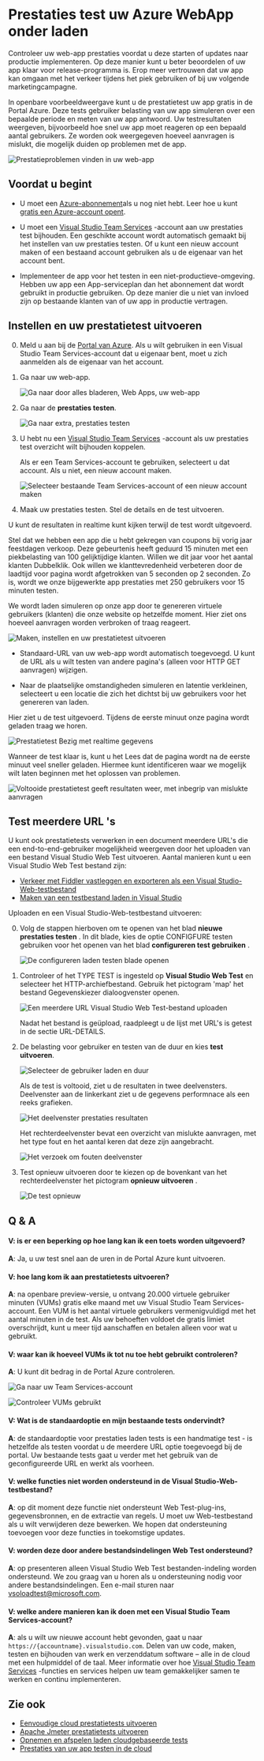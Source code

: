 <properties
   pageTitle="Test de prestaties van uw Azure web-app | Microsoft Azure"
   description="Azure web app prestatietests om te controleren hoe uw app omgaat laden van de gebruiker worden uitgevoerd. Meet antwoord tijd en fouten die problemen aangeven mogelijk zoeken."
   services="app-service\web"
   documentationCenter=""
   authors="ecfan"
   manager="douge"
   editor="jimbe"/>

<tags
   ms.service="app-service-web"
   ms.workload="web"
   ms.tgt_pltfrm="na"
   ms.devlang="na"
   ms.topic="article"
   ms.date="05/25/2016"
   ms.author="estfan; manasma; ahomer"/>

# <a name="performance-test-your-azure-web-app-under-load"></a>Prestaties test uw Azure WebApp onder laden

Controleer uw web-app prestaties voordat u deze starten of updates naar productie implementeren. Op deze manier kunt u beter beoordelen of uw app klaar voor release-programma is. Erop meer vertrouwen dat uw app kan omgaan met het verkeer tijdens het piek gebruiken of bij uw volgende marketingcampagne.

In openbare voorbeeldweergave kunt u de prestatietest uw app gratis in de Portal Azure.
Deze tests gebruiker belasting van uw app simuleren over een bepaalde periode en meten van uw app antwoord. Uw testresultaten weergeven, bijvoorbeeld hoe snel uw app moet reageren op een bepaald aantal gebruikers. Ze worden ook weergegeven hoeveel aanvragen is mislukt, die mogelijk duiden op problemen met de app.      

![Prestatieproblemen vinden in uw web-app](./media/app-service-web-app-performance-test/azure-np-perf-test-overview.png)

## <a name="before-you-start"></a>Voordat u begint

* U moet een [Azure-abonnement](https://account.windowsazure.com/subscriptions)als u nog niet hebt. Leer hoe u kunt [gratis een Azure-account opent](https://azure.microsoft.com/pricing/free-trial/?WT.mc_id=A261C142F).

* U moet een [Visual Studio Team Services](https://www.visualstudio.com/products/what-is-visual-studio-online-vs) -account aan uw prestaties test bijhouden. Een geschikte account wordt automatisch gemaakt bij het instellen van uw prestaties testen. Of u kunt een nieuw account maken of een bestaand account gebruiken als u de eigenaar van het account bent. 

* Implementeer de app voor het testen in een niet-productieve-omgeving. Hebben uw app een App-serviceplan dan het abonnement dat wordt gebruikt in productie gebruiken. Op deze manier die u niet van invloed zijn op bestaande klanten van of uw app in productie vertragen. 

## <a name="set-up-and-run-your-performance-test"></a>Instellen en uw prestatietest uitvoeren

0.  Meld u aan bij de [Portal van Azure](https://portal.azure.com). Als u wilt gebruiken in een Visual Studio Team Services-account dat u eigenaar bent, moet u zich aanmelden als de eigenaar van het account.

0.  Ga naar uw web-app.

    ![Ga naar door alles bladeren, Web Apps, uw web-app](./media/app-service-web-app-performance-test/azure-np-web-apps.png)

0.  Ga naar de **prestaties testen**.

    ![Ga naar extra, prestaties testen](./media/app-service-web-app-performance-test/azure-np-web-app-details-tools-expanded.png)
 
0. U hebt nu een [Visual Studio Team Services](https://www.visualstudio.com/products/what-is-visual-studio-online-vs) -account als uw prestaties test overzicht wilt bijhouden koppelen.

    Als er een Team Services-account te gebruiken, selecteert u dat account. Als u niet, een nieuw account maken.

    ![Selecteer bestaande Team Services-account of een nieuw account maken](./media/app-service-web-app-performance-test/azure-np-no-vso-account.png)

0.  Maak uw prestaties testen. Stel de details en de test uitvoeren. 

U kunt de resultaten in realtime kunt kijken terwijl de test wordt uitgevoerd.

Stel dat we hebben een app die u hebt gekregen van coupons bij vorig jaar feestdagen verkoop. Deze gebeurtenis heeft geduurd 15 minuten met een piekbelasting van 100 gelijktijdige klanten. Willen we dit jaar voor het aantal klanten Dubbelklik. Ook willen we klanttevredenheid verbeteren door de laadtijd voor pagina wordt afgetrokken van 5 seconden op 2 seconden. Zo is, wordt we onze bijgewerkte app prestaties met 250 gebruikers voor 15 minuten testen.

We wordt laden simuleren op onze app door te genereren virtuele gebruikers (klanten) die onze website op hetzelfde moment. Hier ziet ons hoeveel aanvragen worden verbroken of traag reageert.

  ![Maken, instellen en uw prestatietest uitvoeren](./media/app-service-web-app-performance-test/azure-np-new-performance-test.png)

   *  Standaard-URL van uw web-app wordt automatisch toegevoegd. 
   U kunt de URL als u wilt testen van andere pagina's (alleen voor HTTP GET aanvragen) wijzigen.

   *  Naar de plaatselijke omstandigheden simuleren en latentie verkleinen, selecteert u een locatie die zich het dichtst bij uw gebruikers voor het genereren van laden.

  Hier ziet u de test uitgevoerd. Tijdens de eerste minuut onze pagina wordt geladen traag we horen.

  ![Prestatietest Bezig met realtime gegevens](./media/app-service-web-app-performance-test/azure-np-running-perf-test.png)

  Wanneer de test klaar is, kunt u het Lees dat de pagina wordt na de eerste minuut veel sneller geladen. Hiermee kunt identificeren waar we mogelijk wilt laten beginnen met het oplossen van problemen.

  ![Voltooide prestatietest geeft resultaten weer, met inbegrip van mislukte aanvragen](./media/app-service-web-app-performance-test/azure-np-perf-test-done.png)

## <a name="test-multiple-urls"></a>Test meerdere URL 's

U kunt ook prestatietests verwerken in een document meerdere URL's die een end-to-end-gebruiker mogelijkheid weergeven door het uploaden van een bestand Visual Studio Web Test uitvoeren. Aantal manieren kunt u een Visual Studio Web Test bestand zijn:

* [Verkeer met Fiddler vastleggen en exporteren als een Visual Studio-Web-testbestand](http://docs.telerik.com/fiddler/Save-And-Load-Traffic/Tasks/VSWebTest)
* [Maken van een testbestand laden in Visual Studio](https://www.visualstudio.com/docs/test/performance-testing/run-performance-tests-app-before-release)

Uploaden en een Visual Studio-Web-testbestand uitvoeren:
 
0. Volg de stappen hierboven om te openen van het blad **nieuwe prestaties testen** .
   In dit blade, kies de optie CONFIGFURE testen gebruiken voor het openen van het blad **configureren test gebruiken** .  

    ![De configureren laden testen blade openen](./media/app-service-web-app-performance-test/multiple-01-authoring-blade.png)

0. Controleer of het TYPE TEST is ingesteld op **Visual Studio Web Test** en selecteer het HTTP-archiefbestand.
    Gebruik het pictogram 'map' het bestand Gegevenskiezer dialoogvenster openen.

    ![Een meerdere URL Visual Studio Web Test-bestand uploaden](./media/app-service-web-app-performance-test/multiple-01-authoring-blade2.png)

    Nadat het bestand is geüpload, raadpleegt u de lijst met URL's is getest in de sectie URL-DETAILS.
 
0. De belasting voor gebruiker en testen van de duur en kies **test uitvoeren**.

    ![Selecteer de gebruiker laden en duur](./media/app-service-web-app-performance-test/multiple-01-authoring-blade3.png)

    Als de test is voltooid, ziet u de resultaten in twee deelvensters. Deelvenster aan de linkerkant ziet u de gegevens performnace als een reeks grafieken.

    ![Het deelvenster prestaties resultaten](./media/app-service-web-app-performance-test/multiple-01a-results.png)

    Het rechterdeelvenster bevat een overzicht van mislukte aanvragen, met het type fout en het aantal keren dat deze zijn aangebracht.

    ![Het verzoek om fouten deelvenster](./media/app-service-web-app-performance-test/multiple-01b-results.png)

0. Test opnieuw uitvoeren door te kiezen op de bovenkant van het rechterdeelvenster het pictogram **opnieuw uitvoeren** .

    ![De test opnieuw](./media/app-service-web-app-performance-test/multiple-rerun-test.png)

##  <a name="q--a"></a>Q & A

#### <a name="q-is-there-a-limit-on-how-long-i-can-run-a-test"></a>V: is er een beperking op hoe lang kan ik een toets worden uitgevoerd? 

**A**: Ja, u uw test snel aan de uren in de Portal Azure kunt uitvoeren.

#### <a name="q-how-much-time-do-i-get-to-run-performance-tests"></a>V: hoe lang kom ik aan prestatietests uitvoeren? 

**A**: na openbare preview-versie, u ontvang 20.000 virtuele gebruiker minuten (VUMs) gratis elke maand met uw Visual Studio Team Services-account. Een VUM is het aantal virtuele gebruikers vermenigvuldigd met het aantal minuten in de test. Als uw behoeften voldoet de gratis limiet overschrijdt, kunt u meer tijd aanschaffen en betalen alleen voor wat u gebruikt.

#### <a name="q-where-can-i-check-how-many-vums-ive-used-so-far"></a>V: waar kan ik hoeveel VUMs ik tot nu toe hebt gebruikt controleren?

**A**: U kunt dit bedrag in de Portal Azure controleren.

![Ga naar uw Team Services-account](./media/app-service-web-app-performance-test/azure-np-vso-accounts.png)

![Controleer VUMs gebruikt](./media/app-service-web-app-performance-test/azure-np-vso-accounts-vum-summary.png)

#### <a name="q-what-is-the-default-option-and-are-my-existing-tests-impacted"></a>V: Wat is de standaardoptie en mijn bestaande tests ondervindt?

**A**: de standaardoptie voor prestaties laden tests is een handmatige test - is hetzelfde als testen voordat u de meerdere URL optie toegevoegd bij de portal.
Uw bestaande tests gaat u verder met het gebruik van de geconfigureerde URL en werkt als voorheen.

#### <a name="q-what-features-not-supported-in-the-visual-studio-web-test-file"></a>V: welke functies niet worden ondersteund in de Visual Studio-Web-testbestand?

**A**: op dit moment deze functie niet ondersteunt Web Test-plug-ins, gegevensbronnen, en de extractie van regels. U moet uw Web-testbestand als u wilt verwijderen deze bewerken. We hopen dat ondersteuning toevoegen voor deze functies in toekomstige updates.

#### <a name="q-does-it-support-any-other-web-test-file-formats"></a>V: worden deze door andere bestandsindelingen Web Test ondersteund?
  
**A**: op presenteren alleen Visual Studio Web Test bestanden-indeling worden ondersteund.
We zou graag van u horen als u ondersteuning nodig voor andere bestandsindelingen. Een e-mail sturen naar [vsoloadtest@microsoft.com](mailto:vsoloadtest@microsoft.com).

#### <a name="q-what-else-can-i-do-with-a-visual-studio-team-services-account"></a>V: welke andere manieren kan ik doen met een Visual Studio Team Services-account?

**A**: als u wilt uw nieuwe account hebt gevonden, gaat u naar ```https://{accountname}.visualstudio.com```. Delen van uw code, maken, testen en bijhouden van werk en verzenddatum software – alle in de cloud met een hulpmiddel of de taal. Meer informatie over hoe [Visual Studio Team Services](https://www.visualstudio.com/products/what-is-visual-studio-online-vs) -functies en services helpen uw team gemakkelijker samen te werken en continu implementeren.

## <a name="see-also"></a>Zie ook

* [Eenvoudige cloud prestatietests uitvoeren](https://www.visualstudio.com/docs/test/performance-testing/getting-started/get-started-simple-cloud-load-test)
* [Apache Jmeter prestatietests uitvoeren](https://www.visualstudio.com/docs/test/performance-testing/getting-started/get-started-jmeter-test)
* [Opnemen en afspelen laden cloudgebaseerde tests](https://www.visualstudio.com/docs/test/performance-testing/getting-started/record-and-replay-cloud-load-tests)
* [Prestaties van uw app testen in de cloud](https://www.visualstudio.com/docs/test/performance-testing/getting-started/getting-started-with-performance-testing)
